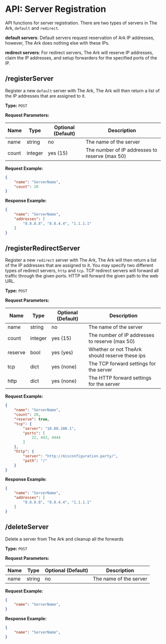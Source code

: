# API: Server Registration
API functions for server registration. There are two types of servers in The Ark, `default` and `redirect`.

__default servers__: Default servers request reservation of Ark IP addresses, however, The Ark does nothing else with these IPs.

__redirect servers__: For redirect servers, The Ark will reserve IP addresses, claim the IP addresses, and setup forwarders for the specified ports of the IP.

## /registerServer
Register a new `default` server with The Ark, The Ark will then return a list of the IP
addresses that are assigned to it.

__Type:__ `POST`

__Request Parameters:__

| Name     | Type     | Optional (Default) | Description                                    |
|----------|----------|--------------------|------------------------------------------------|
| name   | string   | no                 | The name of the server                         |
| count  | integer  | yes (15)           | The number of IP addresses to reserve (max 50) |

__Request Example:__
```json
{
    "name": "ServerName",
    "count": 20
}
```

__Response Example:__
```json
{
    "name": "ServerName",
    "addresses": [
        "8.8.8.8", "8.8.4.4", "1.1.1.1"
    ]
}
```


## /registerRedirectServer
Register a new `redirect` server with The Ark, The Ark will then return a list of the IP
addresses that are assigned to it. You may specify two different types of redirect servers,
`http` and `tcp`.
TCP redirect servers will forward all traffic through the given ports. HTTP will forward the
given path to the web URL.

__Type:__ `POST`

__Request Parameters:__

| Name     | Type     | Optional (Default) | Description                                    |
|----------|----------|--------------------|------------------------------------------------|
| name     | string   | no                 | The name of the server                         |
| count    | integer  | yes (15)           | The number of IP addresses to reserve (max 50) |
| reserve  | bool     | yes (yes)          | Whether or not TheArk should reserve these ips |
| tcp      | dict     | yes (none)         | The TCP forward settings for the server        |
| http     | dict     | yes (none)         | The HTTP forward settings for the server       |

__Request Example:__
```json
{
    "name": "ServerName",
    "count": 20,
    "reserve": true,
    "tcp": {
        "server": "10.80.100.1",
        "ports": [
            22, 443, 4444
        ]
    },
    "http": {
        "server": "http://misconfiguration.party/",
        "path": "/"
    }
}
```

__Response Example:__
```json
{
    "name": "ServerName",
    "addresses": [
        "8.8.8.8", "8.8.4.4", "1.1.1.1"
    ]
}
```


## /deleteServer
Delete a server from The Ark and cleanup all the forwards

__Type:__ `POST`

__Request Parameters:__

| Name     | Type     | Optional (Default) | Description                                    |
|----------|----------|--------------------|------------------------------------------------|
| name   | string   | no                 | The name of the server                         |

__Request Example:__
```json
{
    "name": "ServerName",
}
```

__Response Example:__
```json
{
    "name": "ServerName",
}
```